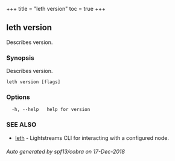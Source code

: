 +++
title = "leth version"
toc = true
+++

## leth version

Describes version.

### Synopsis

Describes version.

```
leth version [flags]
```

### Options

```
  -h, --help   help for version
```

### SEE ALSO

* [leth](leth.md)	 - Lightstreams CLI for interacting with a configured node.

###### Auto generated by spf13/cobra on 17-Dec-2018
